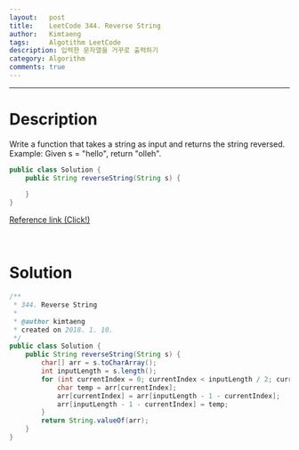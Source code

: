 ```yaml
---
layout:   post
title:    LeetCode 344. Reverse String
author:   Kimtaeng
tags: 	  Algotithm LeetCode
description: 입력한 문자열을 거꾸로 출력하기
category: Algorithm
comments: true
---
```


<hr/>

# Description

Write a function that takes a string as input and returns the string reversed.
Example:
Given s = "hello", return "olleh".

```java
public class Solution {
    public String reverseString(String s) {
        
    }
}
```

<a href="https://leetcode.com/problems/reverse-string/description/" target="_blank">Reference link (Click!)</a>

<br/>

# Solution

```java
/**
 * 344. Reverse String
 *
 * @author kimtaeng
 * created on 2018. 1. 10.
 */
public class Solution {
    public String reverseString(String s) {
        char[] arr = s.toCharArray();
        int inputLength = s.length();
        for (int currentIndex = 0; currentIndex < inputLength / 2; currentIndex++) {
            char temp = arr[currentIndex];
            arr[currentIndex] = arr[inputLength - 1 - currentIndex];
            arr[inputLength - 1 - currentIndex] = temp;
        }
        return String.valueOf(arr);
    }
}
```